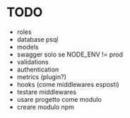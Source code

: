 # TODO

- roles
- database psql
- models
- swagger solo se NODE_ENV != prod
- validations
- authentication
- metrics (plugin?)
- hooks (come middlewares esposti)
- testare middlewares
- usare progetto come modulo
- creare modulo npm
